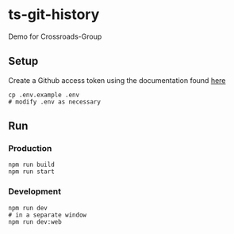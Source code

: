 # ts-git-history
Demo for Crossroads-Group

## Setup
Create a Github access token using the documentation found [here](https://help.github.com/en/github/authenticating-to-github/creating-a-personal-access-token-for-the-command-line)

```
cp .env.example .env
# modify .env as necessary
```

## Run
### Production
```
npm run build
npm run start
```

### Development
```
npm run dev
# in a separate window
npm run dev:web
```

